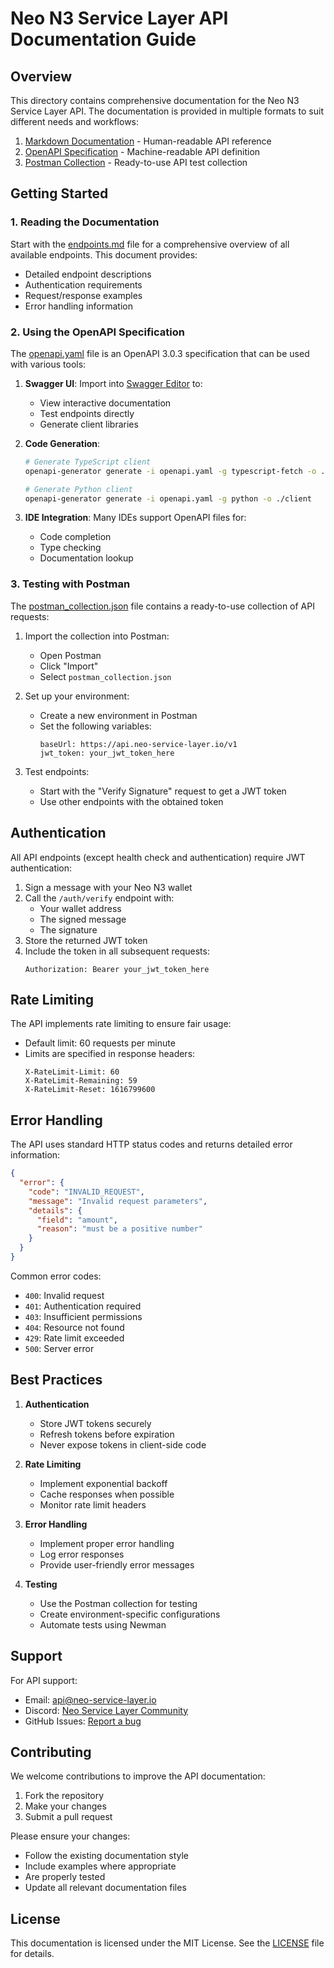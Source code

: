 # Neo N3 Service Layer API Documentation Guide

## Overview

This directory contains comprehensive documentation for the Neo N3 Service Layer API. The documentation is provided in multiple formats to suit different needs and workflows:

1. [Markdown Documentation](endpoints.md) - Human-readable API reference
2. [OpenAPI Specification](openapi.yaml) - Machine-readable API definition
3. [Postman Collection](postman_collection.json) - Ready-to-use API test collection

## Getting Started

### 1. Reading the Documentation

Start with the [endpoints.md](endpoints.md) file for a comprehensive overview of all available endpoints. This document provides:
- Detailed endpoint descriptions
- Authentication requirements
- Request/response examples
- Error handling information

### 2. Using the OpenAPI Specification

The [openapi.yaml](openapi.yaml) file is an OpenAPI 3.0.3 specification that can be used with various tools:

1. **Swagger UI**: Import into [Swagger Editor](https://editor.swagger.io/) to:
   - View interactive documentation
   - Test endpoints directly
   - Generate client libraries

2. **Code Generation**:
   ```bash
   # Generate TypeScript client
   openapi-generator generate -i openapi.yaml -g typescript-fetch -o ./client

   # Generate Python client
   openapi-generator generate -i openapi.yaml -g python -o ./client
   ```

3. **IDE Integration**: Many IDEs support OpenAPI files for:
   - Code completion
   - Type checking
   - Documentation lookup

### 3. Testing with Postman

The [postman_collection.json](postman_collection.json) file contains a ready-to-use collection of API requests:

1. Import the collection into Postman:
   - Open Postman
   - Click "Import"
   - Select `postman_collection.json`

2. Set up your environment:
   - Create a new environment in Postman
   - Set the following variables:
     ```
     baseUrl: https://api.neo-service-layer.io/v1
     jwt_token: your_jwt_token_here
     ```

3. Test endpoints:
   - Start with the "Verify Signature" request to get a JWT token
   - Use other endpoints with the obtained token

## Authentication

All API endpoints (except health check and authentication) require JWT authentication:

1. Sign a message with your Neo N3 wallet
2. Call the `/auth/verify` endpoint with:
   - Your wallet address
   - The signed message
   - The signature
3. Store the returned JWT token
4. Include the token in all subsequent requests:
   ```
   Authorization: Bearer your_jwt_token_here
   ```

## Rate Limiting

The API implements rate limiting to ensure fair usage:

- Default limit: 60 requests per minute
- Limits are specified in response headers:
  ```
  X-RateLimit-Limit: 60
  X-RateLimit-Remaining: 59
  X-RateLimit-Reset: 1616799600
  ```

## Error Handling

The API uses standard HTTP status codes and returns detailed error information:

```json
{
  "error": {
    "code": "INVALID_REQUEST",
    "message": "Invalid request parameters",
    "details": {
      "field": "amount",
      "reason": "must be a positive number"
    }
  }
}
```

Common error codes:
- `400`: Invalid request
- `401`: Authentication required
- `403`: Insufficient permissions
- `404`: Resource not found
- `429`: Rate limit exceeded
- `500`: Server error

## Best Practices

1. **Authentication**
   - Store JWT tokens securely
   - Refresh tokens before expiration
   - Never expose tokens in client-side code

2. **Rate Limiting**
   - Implement exponential backoff
   - Cache responses when possible
   - Monitor rate limit headers

3. **Error Handling**
   - Implement proper error handling
   - Log error responses
   - Provide user-friendly error messages

4. **Testing**
   - Use the Postman collection for testing
   - Create environment-specific configurations
   - Automate tests using Newman

## Support

For API support:
- Email: api@neo-service-layer.io
- Discord: [Neo Service Layer Community](https://discord.gg/neo-service-layer)
- GitHub Issues: [Report a bug](https://github.com/r3e-network/neo_service_layer/issues)

## Contributing

We welcome contributions to improve the API documentation:

1. Fork the repository
2. Make your changes
3. Submit a pull request

Please ensure your changes:
- Follow the existing documentation style
- Include examples where appropriate
- Are properly tested
- Update all relevant documentation files

## License

This documentation is licensed under the MIT License. See the [LICENSE](../../LICENSE) file for details. 